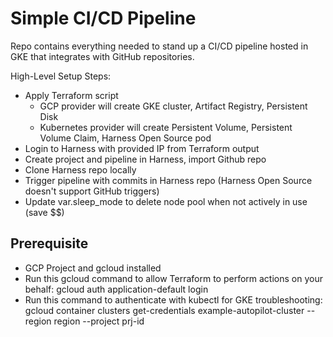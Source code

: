 # Simple CI/CD Pipeline

Repo contains everything needed to stand up a CI/CD pipeline hosted in GKE that integrates with GitHub repositories.

High-Level Setup Steps:
* Apply Terraform script
    * GCP provider will create GKE cluster, Artifact Registry, Persistent Disk
    * Kubernetes provider will create Persistent Volume, Persistent Volume Claim, Harness Open Source pod
* Login to Harness with provided IP from Terraform output
* Create project and pipeline in Harness, import Github repo
* Clone Harness repo locally
* Trigger pipeline with commits in Harness repo (Harness Open Source doesn't support GitHub triggers)
* Update var.sleep_mode to delete node pool when not actively in use (save $$)


## Prerequisite
* GCP Project and gcloud installed
* Run this gcloud command to allow Terraform to perform actions on your behalf: 
    gcloud auth application-default login
* Run this command to authenticate with kubectl for GKE troubleshooting: 
    gcloud container clusters get-credentials example-autopilot-cluster --region region --project prj-id